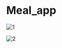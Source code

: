 # Meal_app

![1](https://github.com/user-attachments/assets/1025d108-0957-4649-8111-46ca43e47c11)

![2](https://github.com/user-attachments/assets/e40f89c4-3bf9-4197-87d2-5d64b15af480)

